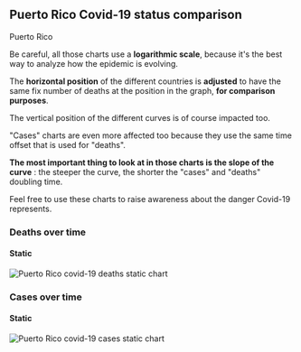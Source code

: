 ## Puerto Rico Covid-19 status comparison 

Puerto Rico



Be careful, all those charts use a **logarithmic scale**, because it's the best way to analyze how the epidemic is evolving.
 
The **horizontal position** of the different countries is **adjusted** to have the same fix number of deaths at the position in the graph, **for comparison purposes**.

The vertical position of the different curves is of course impacted too.

"Cases" charts are even more affected too because they use the same time offset that is used for "deaths".

**The most important thing to look at in those charts is the slope of the curve** : the steeper the curve, the shorter the "cases" and "deaths" doubling time.

Feel free to use these charts to raise awareness about the danger Covid-19 represents. 


 
### Deaths over time
 
#### Static
![Puerto Rico covid-19 deaths static chart](https://raw.githubusercontent.com/madlag/coronavirus_study/master/notebooks/graphs/2020-03-31/countries/Puerto_Rico/2020-03-31_Puerto_Rico_deaths.png "Puerto Rico covid-19 deaths static chart")   

 
### Cases over time
 
#### Static
![Puerto Rico covid-19 cases static chart](https://raw.githubusercontent.com/madlag/coronavirus_study/master/notebooks/graphs/2020-03-31/countries/Puerto_Rico/2020-03-31_Puerto_Rico_cases.png "Puerto Rico covid-19 cases static chart")   

